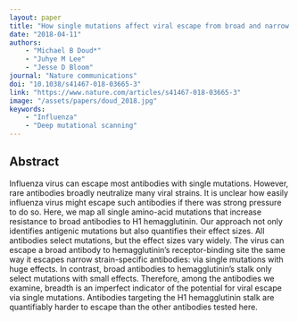 ```yaml
---
layout: paper
title: "How single mutations affect viral escape from broad and narrow antibodies to H1 influenza hemagglutinin"
date: "2018-04-11"
authors: 
    - "Michael B Doud*"
    - "Juhye M Lee"
    - "Jesse D Bloom"
journal: "Nature communications"
doi: "10.1038/s41467-018-03665-3"
link: "https://www.nature.com/articles/s41467-018-03665-3"
image: "/assets/papers/doud_2018.jpg"
keywords:
    - "Influenza"
    - "Deep mutational scanning"
---
```


## Abstract

Influenza virus can escape most antibodies with single mutations. However, rare antibodies
broadly neutralize many viral strains. It is unclear how easily influenza virus might escape
such antibodies if there was strong pressure to do so. Here, we map all single amino-acid
mutations that increase resistance to broad antibodies to H1 hemagglutinin. Our approach
not only identifies antigenic mutations but also quantifies their effect sizes. All antibodies
select mutations, but the effect sizes vary widely. The virus can escape a broad antibody to
hemagglutinin’s receptor-binding site the same way it escapes narrow strain-specific
antibodies: via single mutations with huge effects. In contrast, broad antibodies to
hemagglutinin’s stalk only select mutations with small effects. Therefore, among the
antibodies we examine, breadth is an imperfect indicator of the potential for viral escape via
single mutations. Antibodies targeting the H1 hemagglutinin stalk are quantifiably harder to
escape than the other antibodies tested here.
